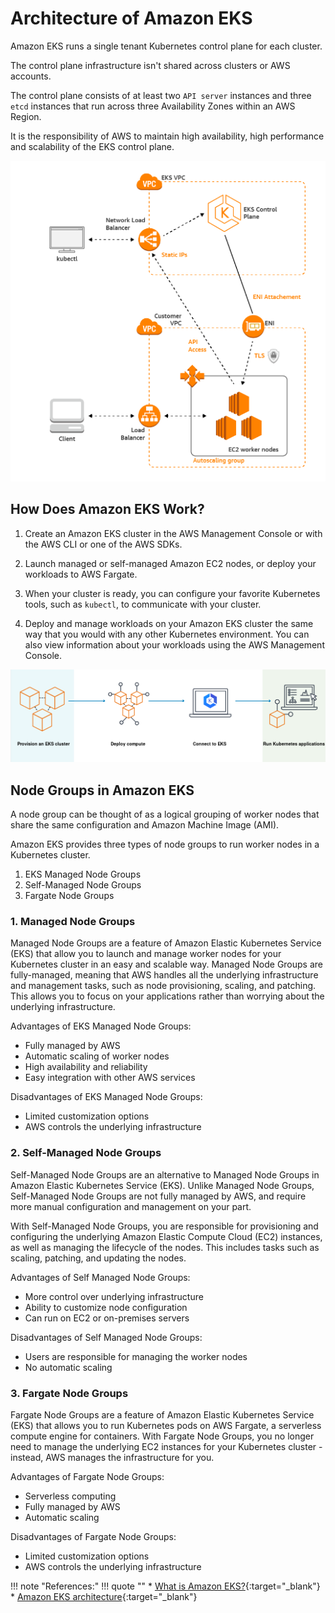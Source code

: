 # Architecture of Amazon EKS

Amazon EKS runs a single tenant Kubernetes control plane for each cluster.

The control plane infrastructure isn't shared across clusters or AWS accounts.

The control plane consists of at least two `API server` instances and three `etcd` instances that run across three Availability Zones within an AWS Region.

It is the responsibility of AWS to maintain high availability, high performance and scalability of the EKS control plane.

<p align="left">
    <img src="../../../assets/eks-course-images/eks-overview-and-architecture/eks-architecture.png" alt="Architecture of Amazon EKS" />
</p>

## How Does Amazon EKS Work?

1. Create an Amazon EKS cluster in the AWS Management Console or with the AWS CLI or one of the AWS SDKs.

2. Launch managed or self-managed Amazon EC2 nodes, or deploy your workloads to AWS Fargate.

3. When your cluster is ready, you can configure your favorite Kubernetes tools, such as `kubectl`, to communicate with your cluster.

4. Deploy and manage workloads on your Amazon EKS cluster the same way that you would with any other Kubernetes environment. You can also view information about your workloads using the AWS Management Console.

<p align="center">
    <img src="../../../assets/eks-course-images/eks-overview-and-architecture/how-does-eks-work.png" alt="Architecture of Amazon EKS" />
</p>

## Node Groups in Amazon EKS

A node group can be thought of as a logical grouping of worker nodes that share the same configuration and Amazon Machine Image (AMI).

Amazon EKS provides three types of node groups to run worker nodes in a Kubernetes cluster.

1. EKS Managed Node Groups
2. Self-Managed Node Groups
3. Fargate Node Groups

### 1. Managed Node Groups

Managed Node Groups are a feature of Amazon Elastic Kubernetes Service (EKS) that allow you to launch and manage worker nodes for your Kubernetes cluster in an easy and scalable way. Managed Node Groups are fully-managed, meaning that AWS handles all the underlying infrastructure and management tasks, such as node provisioning, scaling, and patching. This allows you to focus on your applications rather than worrying about the underlying infrastructure.

Advantages of EKS Managed Node Groups:

- Fully managed by AWS
- Automatic scaling of worker nodes
- High availability and reliability
- Easy integration with other AWS services

Disadvantages of EKS Managed Node Groups:

- Limited customization options
- AWS controls the underlying infrastructure


### 2. Self-Managed Node Groups

Self-Managed Node Groups are an alternative to Managed Node Groups in Amazon Elastic Kubernetes Service (EKS). Unlike Managed Node Groups, Self-Managed Node Groups are not fully managed by AWS, and require more manual configuration and management on your part.

With Self-Managed Node Groups, you are responsible for provisioning and configuring the underlying Amazon Elastic Compute Cloud (EC2) instances, as well as managing the lifecycle of the nodes. This includes tasks such as scaling, patching, and updating the nodes.

Advantages of Self Managed Node Groups:

- More control over underlying infrastructure
- Ability to customize node configuration
- Can run on EC2 or on-premises servers

Disadvantages of Self Managed Node Groups:

- Users are responsible for managing the worker nodes
- No automatic scaling


### 3. Fargate Node Groups

Fargate Node Groups are a feature of Amazon Elastic Kubernetes Service (EKS) that allows you to run Kubernetes pods on AWS Fargate, a serverless compute engine for containers. With Fargate Node Groups, you no longer need to manage the underlying EC2 instances for your Kubernetes cluster - instead, AWS manages the infrastructure for you.

Advantages of Fargate Node Groups:

- Serverless computing
- Fully managed by AWS
- Automatic scaling

Disadvantages of Fargate Node Groups:

- Limited customization options
- AWS controls the underlying infrastructure


!!! note "References:"
    !!! quote ""
        * [What is Amazon EKS?]{:target="_blank"}
        * [Amazon EKS architecture]{:target="_blank"}


<!-- Hyperlinks -->
[What is Amazon EKS?]: https://docs.aws.amazon.com/eks/latest/userguide/what-is-eks.html
[Amazon EKS architecture]: https://docs.aws.amazon.com/eks/latest/userguide/eks-architecture.html